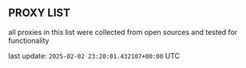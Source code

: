 ## PROXY LIST

all proxies in this list were collected from open sources and tested for functionality

last update: `2025-02-02 23:20:01.432107+00:00` UTC